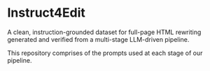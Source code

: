 # Instruct4Edit

A clean, instruction-grounded dataset for full-page HTML rewriting generated and verified from a multi-stage LLM-driven pipeline.

This repository comprises of the prompts used at each stage of our pipeline.